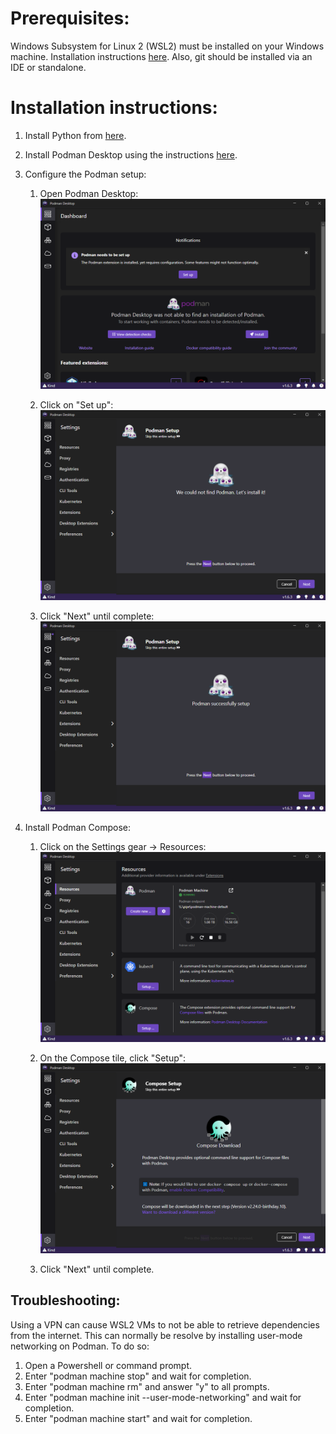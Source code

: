 # Prerequisites:

Windows Subsystem for Linux 2 (WSL2) must be installed on your Windows machine.  Installation instructions [here](https://learn.microsoft.com/en-us/windows/wsl/install). Also, git should be installed via an IDE or standalone.

# Installation instructions:

1. Install Python from [here](https://www.python.org).
2. Install Podman Desktop using the instructions [here](https://podman-desktop.io/docs/installation/windows-install).
3. Configure the Podman setup:
    
   1. Open Podman Desktop: ![Podman Setup](images/PodmanDesktop1.png)
   
   2. Click on "Set up": ![Podman Setup](images/PodmanDesktop2.png)
   
   3. Click "Next" until complete: ![Podman Setup](images/PodmanDesktop3.png)

4. Install Podman Compose:

    1. Click on the Settings gear -> Resources: ![Podman Setup](images/PodmanDesktop4.png)
   
    2. On the Compose tile, click "Setup": ![Podman Setup](images/PodmanDesktop5.png)
    
    3. Click "Next" until complete.

## Troubleshooting:

Using a VPN can cause WSL2 VMs to not be able to retrieve dependencies from the internet. This can normally be resolve by installing user-mode networking on Podman. To do so:

1. Open a Powershell or command prompt.
2. Enter "podman machine stop" and wait for completion.
3. Enter "podman machine rm" and answer "y" to all prompts.
4. Enter "podman machine init --user-mode-networking" and wait for completion.
5. Enter "podman machine start" and wait for completion.

